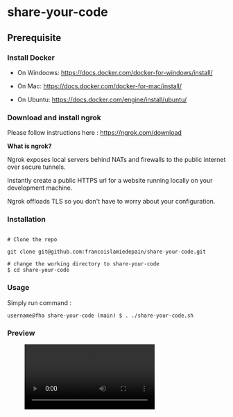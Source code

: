 # share-your-code

## Prerequisite

### Install Docker

- On Windoows: https://docs.docker.com/docker-for-windows/install/

- On Mac: https://docs.docker.com/docker-for-mac/install/

- On Ubuntu: https://docs.docker.com/engine/install/ubuntu/ 

### Download and install ngrok

Please follow instructions here : https://ngrok.com/download

**What is ngrok?**

Ngrok exposes local servers behind NATs and firewalls to the public internet over secure tunnels.

Instantly create a public HTTPS url for a website running locally on your development machine.

Ngrok offloads TLS so you don't have to worry about your configuration.

### Installation

```(yaml)

# Clone the repo

git clone git@github.com:francoislamiedepain/share-your-code.git

# change the working directory to share-your-code
$ cd share-your-code
```

### Usage

Simply run command :

```(yaml)
username@fha share-your-code (main) $ . ./share-your-code.sh
```

### Preview

<!-- blank line -->
<figure class="video_container">
  <video controls="true" allowfullscreen="true" poster="">
    <source src="Example.mp4" type="video/mp4">
  </video>
</figure>
<!-- blank line -->